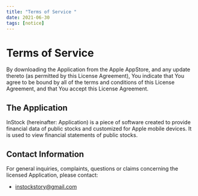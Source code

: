 ```yaml
---
title: "Terms of Service "
date: 2021-06-30
tags: [notice]
---
```


# Terms of Service 
By downloading the Application from the Apple AppStore, and any update thereto (as permitted by this License Agreement), You indicate that You agree to be bound by all of the terms and conditions of this License Agreement, and that You accept this License Agreement. 

## The Application
InStock (hereinafter: Application) is a piece of software created to provide financial data of public stocks and customized for Apple mobile devices. It is used to view financial statements of public stocks.


## Contact Information
For general inquiries, complaints, questions or claims concerning the licensed Application, please contact: 
+ instockstory@gmail.com
